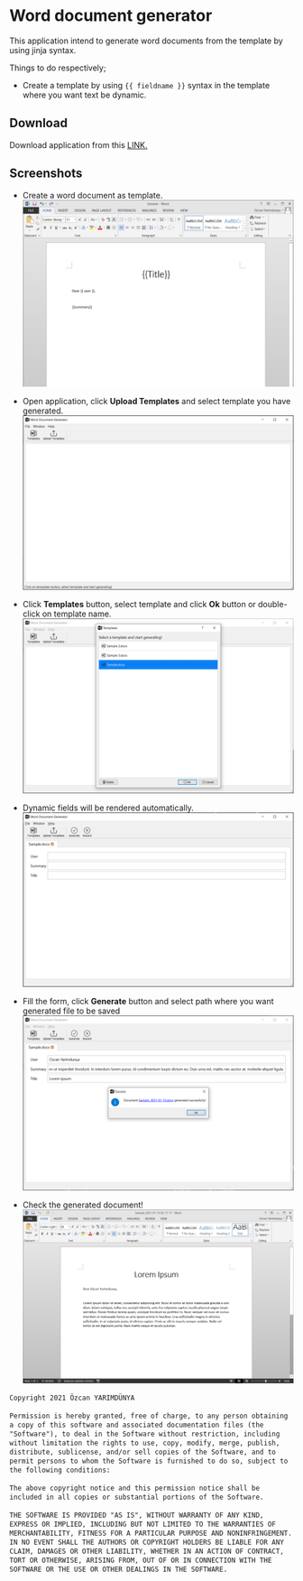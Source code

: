 # Word document generator

This application intend to generate word documents from the template by using jinja syntax.

Things to do respectively;

- Create a template by using `{{ fieldname }}` syntax in the template where you want text be dynamic.

## Download

Download application from this [LINK.](https://github.com/ozcanyarimdunya/dg/releases/download/1.0.1/Word.Document.Generator.exe)

## Screenshots

- Create a word document as template.
  ![0.png](ss/0.png)

- Open application, click **Upload Templates** and select template you have generated.
  ![1.png](ss/1.png)

- Click **Templates** button, select template and click **Ok** button or double-click on template name.
  ![2.png](ss/2.png)

- Dynamic fields will be rendered automatically.
  ![3.png](ss/3.png)

- Fill the form, click **Generate** button and select path where you want generated file to be saved
  ![4.png](ss/4.png)

- Check the generated document!
  ![5.png](ss/5.png)

```text
Copyright 2021 Özcan YARIMDÜNYA

Permission is hereby granted, free of charge, to any person obtaining a copy of this software and associated documentation files (the "Software"), to deal in the Software without restriction, including without limitation the rights to use, copy, modify, merge, publish, distribute, sublicense, and/or sell copies of the Software, and to permit persons to whom the Software is furnished to do so, subject to the following conditions:

The above copyright notice and this permission notice shall be included in all copies or substantial portions of the Software.

THE SOFTWARE IS PROVIDED "AS IS", WITHOUT WARRANTY OF ANY KIND, EXPRESS OR IMPLIED, INCLUDING BUT NOT LIMITED TO THE WARRANTIES OF MERCHANTABILITY, FITNESS FOR A PARTICULAR PURPOSE AND NONINFRINGEMENT. IN NO EVENT SHALL THE AUTHORS OR COPYRIGHT HOLDERS BE LIABLE FOR ANY CLAIM, DAMAGES OR OTHER LIABILITY, WHETHER IN AN ACTION OF CONTRACT, TORT OR OTHERWISE, ARISING FROM, OUT OF OR IN CONNECTION WITH THE SOFTWARE OR THE USE OR OTHER DEALINGS IN THE SOFTWARE.
```